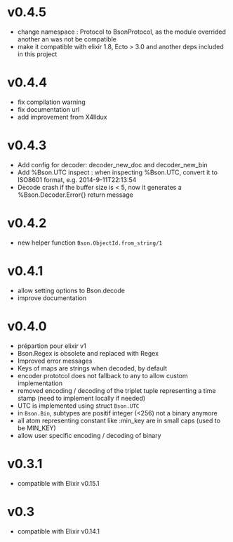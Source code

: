 # v0.4.5

- change namespace : Protocol to BsonProtocol, as the module overrided another an was not be compatible
- make it compatible with elixir 1.8, Ecto > 3.0 and another deps included in this project

# v0.4.4

- fix compilation warning
- fix documentation url
- add improvement from X4lldux

# v0.4.3

- Add config for decoder: decoder_new_doc and decoder_new_bin
- Add %Bson.UTC inspect : when inspecting %Bson.UTC, convert it to ISO8601 format, e.g. 2014-9-11T22:13:54
- Decode crash if the buffer size is < 5, now it generates a %Bson.Decoder.Error{} return message

# v0.4.2

- new helper function `Bson.ObjectId.from_string/1`

# v0.4.1

- allow setting options to Bson.decode
- improve documentation

# v0.4.0

- prépartion pour elixir v1
- Bson.Regex is obsolete and replaced with Regex
- Improved error messages
- Keys of maps are strings when decoded, by default
- encoder prototcol does not fallback to any to allow custom implementation
- removed encoding / decoding of the triplet tuple representing a time stamp (need to implement locally if needed)
- UTC is implemented using struct `Bson.UTC`
- in `Bson.Bin`, subtypes are positif integer (<256) not a binary anymore
- all atom representing constant like :min_key are in small caps (used to be MIN_KEY)
- allow user specific encoding / decoding of binary

# v0.3.1

- compatible with Elixir v0.15.1

# v0.3

- compatible with Elixir v0.14.1
